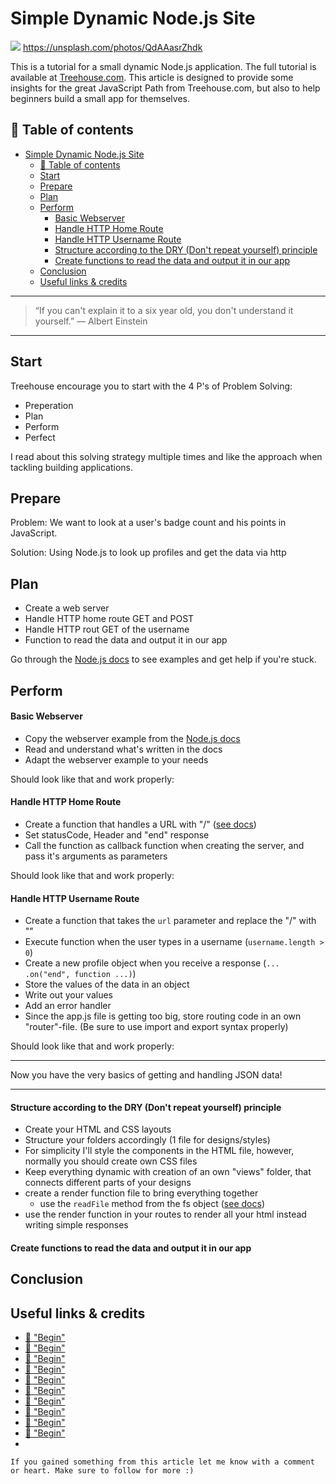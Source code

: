 # Simple Dynamic Node.js Site

[<img src="https://images.unsplash.com/photo-1487958449943-2429e8be8625?dpr=2&auto=format&fit=crop&w=767&h=511&q=80&cs=tinysrgb&crop=&bg=">](
https://unsplash.com/photos/QdAAasrZhdk)
https://unsplash.com/photos/QdAAasrZhdk

This is a tutorial for a small dynamic Node.js application. The full tutorial is available at [Treehouse.com](https://teamtreehouse.com/). This article is designed to provide some insights for the great JavaScript Path from Treehouse.com, but also to help beginners build a small app for themselves.


## 📄 Table of contents


<!-- toc orderedList:0 depthFrom:1 depthTo:6 -->

* [Simple Dynamic Node.js Site](#simple-dynamic-nodejs-site)
  * [📄 Table of contents](#table-of-contents)
  * [Start](#start)
  * [Prepare](#prepare)
  * [Plan](#plan)
  * [Perform](#perform)
      * [Basic Webserver](#basic-webserver)
      * [Handle HTTP Home Route](#handle-http-home-route)
      * [Handle HTTP Username Route](#handle-http-username-route)
      * [Structure according to the DRY (Don't repeat yourself) principle](#structure-according-to-the-dry-dont-repeat-yourself-principle)
      * [Create functions to read the data and output it in our app](#create-functions-to-read-the-data-and-output-it-in-our-app)
  * [Conclusion](#conclusion)
  * [Useful links & credits](#useful-links-credits)

<!-- tocstop -->



---

>“If you can't explain it to a six year old, you don't understand it yourself.”
― Albert Einstein

---
## Start

Treehouse encourage you to start with the 4 P's of Problem Solving:

- Preperation
- Plan
- Perform
- Perfect


I read about this solving strategy multiple times and like the approach when tackling building applications.

## Prepare

Problem:
We want to look at a user's badge count and his points in JavaScript.

Solution:
Using Node.js to look up profiles and get the data via http

## Plan

- Create a web server
- Handle HTTP home route GET and POST
- Handle HTTP rout GET of the username
- Function to read the data and output it in our app

Go through the [Node.js docs](https://nodejs.org/dist/latest-v7.x/docs/api/synopsis.html) to see examples and get help if you're stuck.

## Perform

#### Basic Webserver
- Copy the webserver example from the [Node.js docs](https://nodejs.org/dist/latest-v7.x/docs/api/synopsis.html)
- Read and understand what's written in the docs
- Adapt the webserver example to your needs

Should look like that and work properly:

#### Handle HTTP Home Route

- Create a function that handles a URL with "/" ([see docs](https://nodejs.org/dist/latest-v7.x/docs/api/http.html#http_message_url))
- Set statusCode, Header and "end" response
- Call the function as callback function when creating the server, and pass it's arguments as parameters

Should look like that and work properly:

#### Handle HTTP Username Route

- Create a function that takes the `url` parameter and replace the "/" with ""
- Execute function when the user types in a username (`username.length > 0`)
- Create a new profile object when you receive a response (`... .on("end", function ...)`)
- Store the values of the data in an object
- Write out your values
- Add an error handler
- Since the app.js file is getting too big, store routing code in an own "router"-file. (Be sure to use import and export syntax properly)

Should look like that and work properly:



---
Now you have the very basics of getting and handling JSON data!

---

#### Structure according to the DRY (Don't repeat yourself) principle

- Create your HTML and CSS layouts
- Structure your folders accordingly (1 file for designs/styles)
- For simplicity I'll style the components in the HTML file, however, normally you should create own CSS files
- Keep everything dynamic with creation of an own "views" folder, that connects different parts of your designs
- create a render function file to bring everything together
  - use the `readFile` method from the fs object ([see docs](https://nodejs.org/dist/latest-v7.x/docs/api/fs.html#fs_fs_readfile_file_options_callback))
- use the render function in your routes to render all your html instead writing simple responses





#### Create functions to read the data and output it in our app







## Conclusion



## Useful links & credits
- [📄 "Begin"](afgafgadgads)
- [📄 "Begin"](afgafgadgads)
- [📄 "Begin"](afgafgadgads)
- [📄 "Begin"](afgafgadgads)
- [📄 "Begin"](afgafgadgads)
- [📄 "Begin"](afgafgadgads)
- [📄 "Begin"](afgafgadgads)
- [📄 "Begin"](afgafgadgads)
- [📄 "Begin"](afgafgadgads)
- [📄 "Begin"](afgafgadgads)
-

```
If you gained something from this article let me know with a comment or heart. Make sure to follow for more :)
```

<!-- Written by Daniel Deutsch (deudan1010@gmail.com) -->

